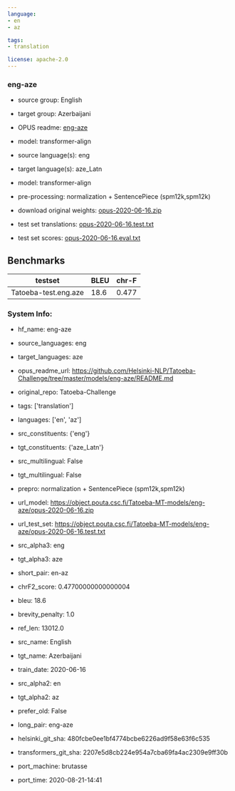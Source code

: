 ```yaml
---
language: 
- en
- az

tags:
- translation

license: apache-2.0
---
```


### eng-aze

* source group: English 
* target group: Azerbaijani 
*  OPUS readme: [eng-aze](https://github.com/Helsinki-NLP/Tatoeba-Challenge/tree/master/models/eng-aze/README.md)

*  model: transformer-align
* source language(s): eng
* target language(s): aze_Latn
* model: transformer-align
* pre-processing: normalization + SentencePiece (spm12k,spm12k)
* download original weights: [opus-2020-06-16.zip](https://object.pouta.csc.fi/Tatoeba-MT-models/eng-aze/opus-2020-06-16.zip)
* test set translations: [opus-2020-06-16.test.txt](https://object.pouta.csc.fi/Tatoeba-MT-models/eng-aze/opus-2020-06-16.test.txt)
* test set scores: [opus-2020-06-16.eval.txt](https://object.pouta.csc.fi/Tatoeba-MT-models/eng-aze/opus-2020-06-16.eval.txt)

## Benchmarks

| testset               | BLEU  | chr-F |
|-----------------------|-------|-------|
| Tatoeba-test.eng.aze 	| 18.6 	| 0.477 |


### System Info: 
- hf_name: eng-aze

- source_languages: eng

- target_languages: aze

- opus_readme_url: https://github.com/Helsinki-NLP/Tatoeba-Challenge/tree/master/models/eng-aze/README.md

- original_repo: Tatoeba-Challenge

- tags: ['translation']

- languages: ['en', 'az']

- src_constituents: {'eng'}

- tgt_constituents: {'aze_Latn'}

- src_multilingual: False

- tgt_multilingual: False

- prepro:  normalization + SentencePiece (spm12k,spm12k)

- url_model: https://object.pouta.csc.fi/Tatoeba-MT-models/eng-aze/opus-2020-06-16.zip

- url_test_set: https://object.pouta.csc.fi/Tatoeba-MT-models/eng-aze/opus-2020-06-16.test.txt

- src_alpha3: eng

- tgt_alpha3: aze

- short_pair: en-az

- chrF2_score: 0.47700000000000004

- bleu: 18.6

- brevity_penalty: 1.0

- ref_len: 13012.0

- src_name: English

- tgt_name: Azerbaijani

- train_date: 2020-06-16

- src_alpha2: en

- tgt_alpha2: az

- prefer_old: False

- long_pair: eng-aze

- helsinki_git_sha: 480fcbe0ee1bf4774bcbe6226ad9f58e63f6c535

- transformers_git_sha: 2207e5d8cb224e954a7cba69fa4ac2309e9ff30b

- port_machine: brutasse

- port_time: 2020-08-21-14:41